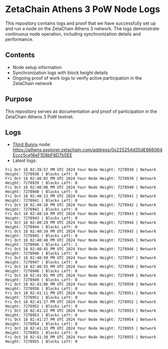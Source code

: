 # ZetaChain Athens 3 PoW Node Logs
This repository contains logs and proof that we have successfully set up and run a node on the ZetaChain Athens 3 network. The logs demonstrate continuous node operation, including synchronization details and performance.

## Contents
- Node setup information
- Synchronization logs with block height details
- Ongoing proof of work logs to verify active participation in the ZetaChain network

## Purpose
This repository serves as documentation and proof of participation in the ZetaChain Athens 3 PoW testnet.

## Logs

- [Third Bunny](https://thirdbunny.xyz/) node: https://athens.explorer.zetachain.com/address/0x225254d35dE666064Eccc5ce16eF1D8bF8D7b5EE
- Latest logs:
```
Fri Oct 18 02:39:57 PM UTC 2024 Your Node Height: 7278938 | Network Height: 7278938 | Blocks Left: 0
Fri Oct 18 02:40:02 PM UTC 2024 Your Node Height: 7278939 | Network Height: 7278939 | Blocks Left: 0
Fri Oct 18 02:40:08 PM UTC 2024 Your Node Height: 7278940 | Network Height: 7278940 | Blocks Left: 0
Fri Oct 18 02:40:13 PM UTC 2024 Your Node Height: 7278941 | Network Height: 7278941 | Blocks Left: 0
Fri Oct 18 02:40:18 PM UTC 2024 Your Node Height: 7278942 | Network Height: 7278942 | Blocks Left: 0
Fri Oct 18 02:40:24 PM UTC 2024 Your Node Height: 7278943 | Network Height: 7278943 | Blocks Left: 0
Fri Oct 18 02:40:29 PM UTC 2024 Your Node Height: 7278944 | Network Height: 7278944 | Blocks Left: 0
Fri Oct 18 02:40:34 PM UTC 2024 Your Node Height: 7278945 | Network Height: 7278945 | Blocks Left: 0
Fri Oct 18 02:40:40 PM UTC 2024 Your Node Height: 7278945 | Network Height: 7278946 | Blocks Left: 1
Fri Oct 18 02:40:45 PM UTC 2024 Your Node Height: 7278946 | Network Height: 7278946 | Blocks Left: 0
Fri Oct 18 02:40:50 PM UTC 2024 Your Node Height: 7278947 | Network Height: 7278947 | Blocks Left: 0
Fri Oct 18 02:40:55 PM UTC 2024 Your Node Height: 7278948 | Network Height: 7278948 | Blocks Left: 0
Fri Oct 18 02:41:01 PM UTC 2024 Your Node Height: 7278949 | Network Height: 7278949 | Blocks Left: 0
Fri Oct 18 02:41:06 PM UTC 2024 Your Node Height: 7278950 | Network Height: 7278950 | Blocks Left: 0
Fri Oct 18 02:41:11 PM UTC 2024 Your Node Height: 7278951 | Network Height: 7278951 | Blocks Left: 0
Fri Oct 18 02:41:17 PM UTC 2024 Your Node Height: 7278952 | Network Height: 7278952 | Blocks Left: 0
Fri Oct 18 02:41:22 PM UTC 2024 Your Node Height: 7278953 | Network Height: 7278953 | Blocks Left: 0
Fri Oct 18 02:41:27 PM UTC 2024 Your Node Height: 7278954 | Network Height: 7278954 | Blocks Left: 0
Fri Oct 18 02:41:33 PM UTC 2024 Your Node Height: 7278955 | Network Height: 7278955 | Blocks Left: 0
Fri Oct 18 02:41:38 PM UTC 2024 Your Node Height: 7278955 | Network Height: 7278955 | Blocks Left: 0
```
